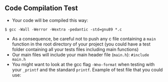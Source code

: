 ## Code Compilation Test

-	Your code will be compiled this way:

`$ gcc -Wall -Werror -Wextra -pedantic -std=gnu89 *.c`

-	As a consequence, be careful not to push any c file containing a `main` function in the root directory of your project (you could have a test folder containing all your tests files including main functions)
-	Our main files will include your main header file (`main.h`): `#include main.h`
-	You might want to look at the gcc flag `-Wno-format` when testing with your `_printf` and the standard `printf`. Example of test file that you could use:
